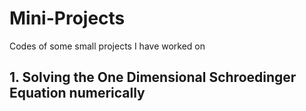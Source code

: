 # Mini-Projects
Codes of some small projects I have worked on

## 1. Solving the One Dimensional Schroedinger Equation numerically
